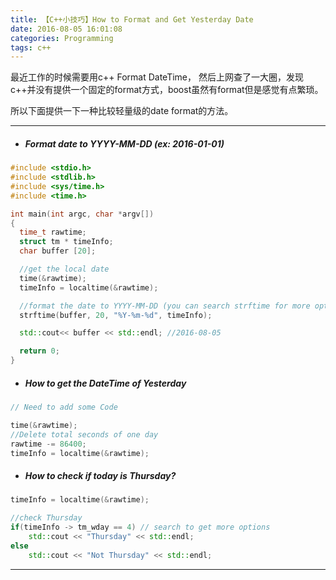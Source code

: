 ```yaml
---
title: 【C++小技巧】How to Format and Get Yesterday Date
date: 2016-08-05 16:01:08
categories: Programming
tags: c++
---
```


最近工作的时候需要用c++ Format DateTime， 然后上网查了一大圈，发现c++并没有提供一个固定的format方式，boost虽然有format但是感觉有点繁琐。

所以下面提供一下一种比较轻量级的date format的方法。
***
- ##### Format date to YYYY-MM-DD (ex: 2016-01-01)

```c++
#include <stdio.h>
#include <stdlib.h>
#include <sys/time.h>
#include <time.h>

int main(int argc, char *argv[])
{
  time_t rawtime;
  struct tm * timeInfo;
  char buffer [20];

  //get the local date
  time(&rawtime);
  timeInfo = localtime(&rawtime);

  //format the date to YYYY-MM-DD (you can search strftime for more options)  
  strftime(buffer, 20, "%Y-%m-%d", timeInfo);

  std::cout<< buffer << std::endl; //2016-08-05

  return 0;
}
```


- ##### How to get the DateTime of Yesterday

```c++
// Need to add some Code

time(&rawtime);
//Delete total seconds of one day
rawtime -= 86400;
timeInfo = localtime(&rawtime);
```



- ##### How to check if today is Thursday?

```c++
timeInfo = localtime(&rawtime);

//check Thursday
if(timeInfo -> tm_wday == 4) // search to get more options
    std::cout << "Thursday" << std::endl;
else
    std::cout << "Not Thursday" << std::endl;
```

****

